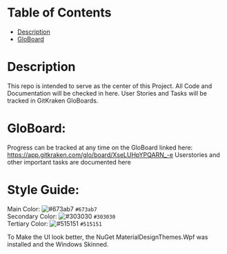 # Table of Contents
* [Description](#description)  
* [GloBoard](#globoard)

# Description
This repo is intended to serve as the center of this Project. All Code and Documentation will be checked in here. User Stories and Tasks will be tracked in GitKraken GloBoards. 

# GloBoard:
Progress can be tracked at any time on the GloBoard linked here: https://app.gitkraken.com/glo/board/XseLUHpYPQARN_-e
Userstories and other important tasks are documented here

# Style Guide:
Main Color: ![#673ab7](https://via.placeholder.com/15/673ab7/000000?text=+) `#673ab7`   
Secondary Color: ![#303030](https://via.placeholder.com/15/303030/000000?text=+) `#303030`      
Tertiary Color: ![#515151](https://via.placeholder.com/15/515151/000000?text=+) `#515151`         

To Make the UI look better, the NuGet MaterialDesignThemes.Wpf was installed and the Windows Skinned.
